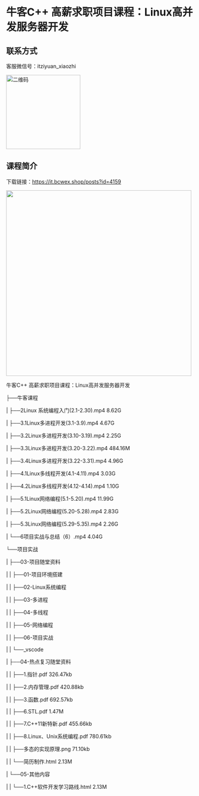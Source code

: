 # 牛客C++ 高薪求职项目课程：Linux高并发服务器开发

## 联系方式

客服微信号：itziyuan_xiaozhi

<img src="https://ziyuanyun.oss-cn-guangzhou.aliyuncs.com/common/20240614073449/666b82192834a.jpg" width="200" height="200" alt="二维码">

## 课程简介

下载链接：https://it.bcwex.shop/posts?id=4159

<img src="https://ziyuanyun.oss-cn-guangzhou.aliyuncs.com/yun/20240611073005/66678c7dca4db.jpg" width="500" alt="">

  牛客C++ 高薪求职项目课程：Linux高并发服务器开发



 ├──牛客课程

 | ├──2Linux 系统编程入门(2.1-2.30).mp4 8.62G

 | ├──3.1Linux多进程开发(3.1-3.9).mp4 4.67G

 | ├──3.2Linux多进程开发(3.10-3.19).mp4 2.25G

 | ├──3.3Linux多进程开发(3.20-3.22).mp4 484.16M

 | ├──3.4Linux多进程开发(3.22-3.31).mp4 4.96G

 | ├──4.1Linux多线程开发(4.1-4.11).mp4 3.03G

 | ├──4.2Linux多线程开发(4.12-4.14).mp4 1.10G

 | ├──5.1Linux网络编程(5.1-5.20).mp4 11.99G

 | ├──5.2Linux网络编程(5.20-5.28).mp4 2.83G

 | ├──5.3Linux网络编程(5.29-5.35).mp4 2.26G

 | └──6项目实战与总结（6）.mp4 4.04G

 └──项目实战

 | ├──03-项目随堂资料

 | | ├──01-项目环境搭建

 | | ├──02-Linux系统编程

 | | ├──03-多进程

 | | ├──04-多线程

 | | ├──05-网络编程

 | | ├──06-项目实战

 | | └──_vscode

 | ├──04-热点复习随堂资料

 | | ├──1.指针.pdf 326.47kb

 | | ├──2.内存管理.pdf 420.88kb

 | | ├──3.函数.pdf 692.57kb

 | | ├──6.STL.pdf 1.47M

 | | ├──7.C++11新特新.pdf 455.66kb

 | | ├──8.Linux、Unix系统编程.pdf 780.61kb

 | | ├──多态的实现原理.png 71.10kb

 | | └──简历制作.html 2.13M

 | └──05-其他内容

 | | └──1.C++软件开发学习路线.html 2.13M

  